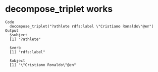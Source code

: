 # decompose_triplet works

    Code
      decompose_triplet("?athlete rdfs:label \"Cristiano Ronaldo\"@en")
    Output
      $subject
      [1] "?athlete"
      
      $verb
      [1] "rdfs:label"
      
      $object
      [1] "\"Cristiano Ronaldo\"@en"
      

